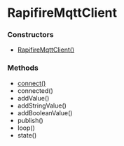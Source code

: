 # RapifireMqttClient

### Constructors

* [RapifireMqttClient()](constructors.md)

### Methods

* [connect()](connect.md)
* connected()
* addValue()
* addStringValue()
* addBooleanValue()
* publish()
* loop()
* state()
